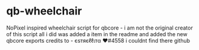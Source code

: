 # qb-wheelchair
NoPixel inspired wheelchair script for qbcore - i am not the original creator of this script all i did was added a item in the readme and added the new qbcore exports credits to - єѕтяєℓℓιтα ♥#4558 i couldnt find there github 
